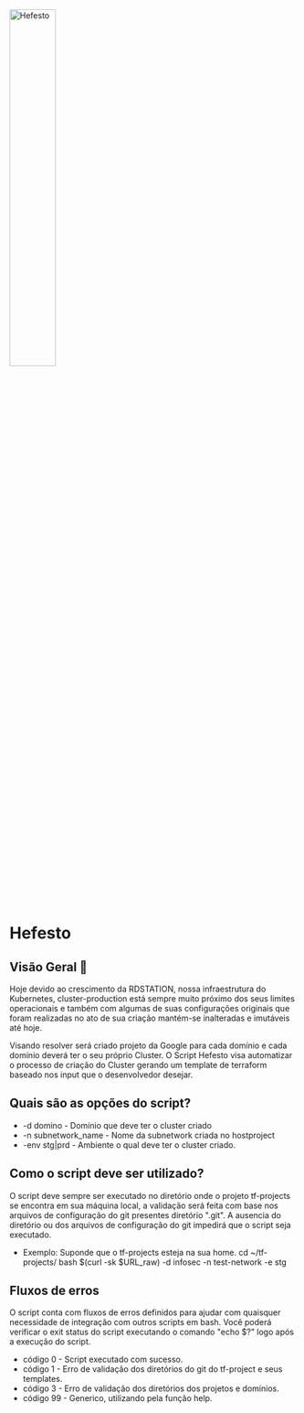 <img alt="Hefesto" width="40%" src="https://lh3.googleusercontent.com/proxy/8h7xLGIWM0D3_5pqWjxEmRGv2rUSjJWkyB-4Bo7mEL4lOsxrAg6Za2t7svQdlRBg7VoNUTh9JdPJ9ZgYXMSNJdmWthzRjWTlQIWh4Fae_ibMoj7xJslNk3USdeP0To0HPdvnMJXwbm0bTbBNsXw">

# Hefesto

## Visão Geral 🔎
Hoje devido ao crescimento da RDSTATION, nossa infraestrutura do Kubernetes, cluster-production está sempre muito próximo dos seus limites operacionais e também com algumas de suas configurações originais que foram realizadas no ato de sua criação mantém-se inalteradas e imutáveis até hoje.

Visando resolver será criado projeto da Google para cada domínio e cada domínio deverá ter o seu próprio Cluster. O Script Hefesto visa automatizar o processo de criação do Cluster gerando um template de terraform baseado nos input que o desenvolvedor desejar.

## Quais são as opções do script?
 * -d domino               - Domínio que deve ter o cluster criado
 * -n subnetwork_name      - Nome da subnetwork criada no hostproject
 * -env stg|prd            - Ambiente o qual deve ter o cluster criado.

## Como o script deve ser utilizado?
O script deve sempre ser executado no diretório onde o projeto tf-projects se encontra em sua máquina local, a validação será feita com base nos arquivos de configuração do git presentes diretório ".git". A ausencia do diretório ou dos arquivos de configuração do git impedirá que o script seja executado.

 - Exemplo:
    Suponde que o tf-projects esteja na sua home.
    cd ~/tf-projects/
    bash $(curl -sk $URL_raw) -d infosec -n test-network -e stg 


## Fluxos de erros
O script conta com fluxos de erros definidos para ajudar com quaisquer necessidade de integração com outros scripts em bash. Você poderá verificar o exit status do script executando o comando "echo $?" logo após a execução do script.

 * código 0 - Script executado com sucesso.
 * código 1 - Erro de validação dos diretórios do git do tf-project e seus templates.
 * código 3 - Erro de validação dos diretórios dos projetos e domínios.
 * código 99 - Generico, utilizando pela função help.